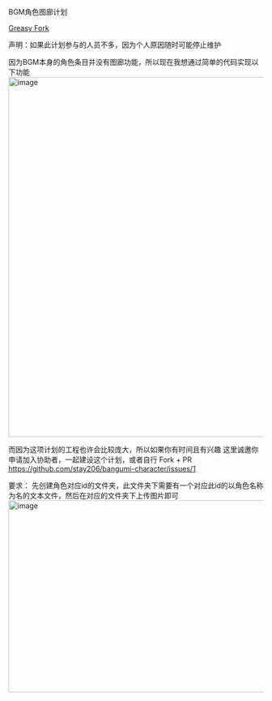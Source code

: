 BGM角色图廊计划

[Greasy Fork](https://greasyfork.org/zh-CN/scripts/542309-bgm-角色图廊 "点击安装")

声明：如果此计划参与的人员不多，因为个人原因随时可能停止维护


因为BGM本身的角色条目并没有图廊功能，所以现在我想通过简单的代码实现以下功能
<img width="1376" height="711" alt="image" src="https://github.com/user-attachments/assets/5c228777-5172-4b89-8e9e-64c7d9c41a6a" />


而因为这项计划的工程也许会比较庞大，所以如果你有时间且有兴趣
这里诚邀你申请加入协助者，一起建设这个计划，或者自行 Fork + PR
https://github.com/stay206/bangumi-character/issues/1

要求：
先创建角色对应id的文件夹，此文件夹下需要有一个对应此id的以角色名称为名的文本文件，然后在对应的文件夹下上传图片即可
<img width="763" height="379" alt="image" src="https://github.com/user-attachments/assets/685556b5-bced-49be-a3bf-90a33b7ba537" />
